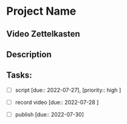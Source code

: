# Project Name
## Video Zettelkasten


## Description


## Tasks:
- [ ] script [due:: 2022-07-27], [priority:: high ]
- [ ] record video [due:: 2022-07-28 ]
- [ ] publish [due:: 2022-07-30]

